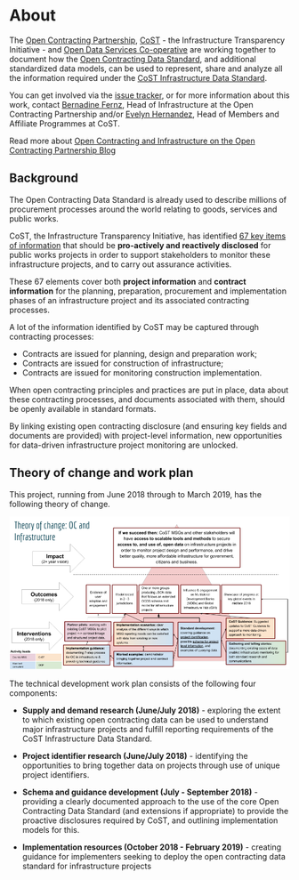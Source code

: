 # About

The [Open Contracting Partnership](http://www.open-contracting.org), [CoST](http://www.constructiontransparency.org/) - the Infrastructure Transparency Initiative - and [Open Data Services Co-operative](http://www.opendataservices.coop) are working together to document how the [Open Contracting Data Standard](https://standard.open-contracting.org), and additional standardized data models, can be used to represent, share and analyze all the information required under the [CoST Infrastructure Data Standard](http://infrastructuretransparency.org/wp-content/uploads/2018/06/36_List_of_CoST_Project_Information.pdf).

You can get involved via the [issue tracker](https://github.com/open-contracting/infrastructure), or for more information about this work, contact [Bernadine Fernz](mailto:bfernz@open-contracting.org), Head of Infrastructure at the Open Contracting Partnership and/or [Evelyn Hernandez](mailto:e.hernandez@constructiontransparency.org), Head of Members and Affiliate Programmes at CoST.

Read more about [Open Contracting and Infrastructure on the Open Contracting Partnership Blog](https://www.open-contracting.org/tag/infrastructure/)

## Background

The Open Contracting Data Standard is already used to describe millions of procurement processes around the world relating to goods, services and public works.

CoST, the Infrastructure Transparency Initiative, has identified [67 key items of information](http://infrastructuretransparency.org/wp-content/uploads/2018/06/36_List_of_CoST_Project_Information.pdf) that should be **pro-actively and reactively disclosed** for public works projects in order to support stakeholders to monitor these infrastructure projects, and to carry out assurance activities.

These 67 elements cover both **project information** and **contract information** for the planning, preparation, procurement and implementation phases of an infrastructure project and its associated contracting processes.

A lot of the information identified by CoST may be captured through contracting processes:

* Contracts are issued for planning, design and preparation work;
* Contracts are issued for construction of infrastructure;
* Contracts are issued for monitoring construction implementation.

When open contracting principles and practices are put in place, data about these contracting processes, and documents associated with them, should be openly available in standard formats.

By linking existing open contracting disclosure (and ensuring key fields and documents are provided) with project-level information, new opportunities for data-driven infrastructure project monitoring are unlocked.

## Theory of change and work plan

This project, running from June 2018 through to March 2019, has the following theory of change.

![Theory of Change](../_static/images/OC-CoST-TheoryOfChange-June2018.png)

The technical development work plan consists of the following four components:

* **Supply and demand research (June/July 2018)** - exploring the extent to which existing open contracting data can be used to understand major infrastructure projects and fulfill reporting requirements of the CoST Infrastructure Data Standard.

* **Project identifier research (June/July 2018)** - identifying the opportunities to bring together data on projects through use of unique project identifiers.

* **Schema and guidance development (July - September 2018)** - providing a clearly documented approach to the use of the core Open Contracting Data Standard (and extensions if appropriate) to provide the proactive disclosures required by CoST, and outlining implementation models for this.

* **Implementation resources (October 2018 - February 2019)** - creating guidance for implementers seeking to deploy the open contracting data standard for infrastructure projects
